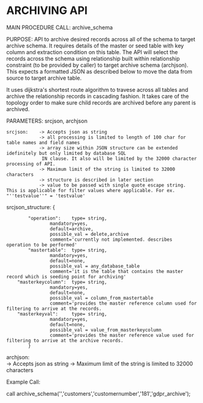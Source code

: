 # ARCHIVING API

MAIN PROCEDURE CALL: archive_schema

PURPOSE: API to archive desired records across all of the schema to target archive schema. It requires details of the master or seed table with key column and extraction condition on this table. The API will select the records across the schema using relationship built within relationship constraint (to be provided by caller) to target archive schema (archjson). This expects a formatted JSON as described below to move the data from source to target archive table. 

It uses dijkstra's shortest route algorithm to travese across all tables and archive the relationship records in cascading fashion. It takes care of the topology order to make sure child records are archived before any parent is archived.

PARAMETERS: srcjson, archjson

	srcjson:    -> Accepts json as string
			    -> all processing is limited to length of 100 char for table names and field names 
			    -> array size within JSON structure can be extended idefinitely but only limited by database SQL 
			  	 IN clause. It also will be limited by the 32000 character processing of API.
			    -> Maximum limit of the string is limited to 32000 characters
			    -> structure is described in later section
			    -> value to be passed with single quote escape string. This is applicable for filter values where applicable. For ex. "''testvalue''" = 'testvalue'
	
srcjson_structure: {

			"operation": 	type= string,
					mandatory=yes,
					default=archive,
					possible_val = delete,archive
					comment='currently not implemented. describes operation to be performed'
			"mastertable":  type= string, 
					mandatory=yes, 
					default=none, 
					possible_val = any_database_table
					comment='it is the table that contains the master record which is seeding point for archiving'
		"masterkeycolumn": 	type= string, 
					mandatory=yes,
					default=none,
					possible_val = column_from_mastertable
					comment='provides the master reference column used for filtering to arrive at the records.
		"masterkeyval": 	type= string, 
					mandatory=yes,
					default=none,
					possible_val = value_from_masterkeycolumn
					comment='provides the master reference value used for filtering to arrive at the archive records.
			}

archjson:  
	   -> Accepts json as string
	   -> Maximum limit of the string is limited to 32000 characters

Example Call:

call archive_schema('','customers','customernumber','181','gdpr_archive');

